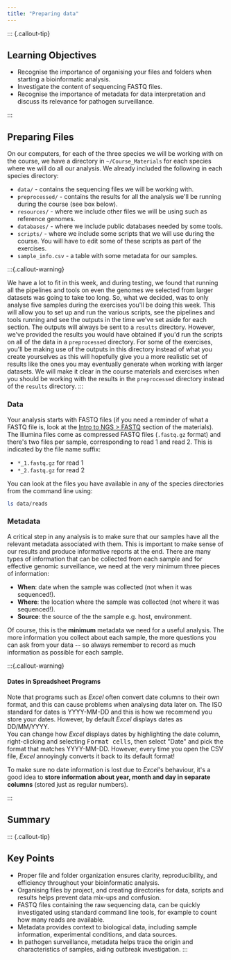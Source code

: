 ```yaml
---
title: "Preparing data"
---
```


::: {.callout-tip}
## Learning Objectives

- Recognise the importance of organising your files and folders when starting a bioinformatic analysis.
- Investigate the content of sequencing FASTQ files.
- Recognise the importance of metadata for data interpretation and discuss its relevance for pathogen surveillance.

:::

## Preparing Files

On our computers, for each of the three species we will be working with on the course, we have a directory in `~/Course_Materials` for each species where we will do all our analysis. We already included the following in each species directory: 
 
- `data/` - contains the sequencing files we will be working with.
- `preprocessed/` - contains the results for all the analysis we'll be running during the course (see box below). 
- `resources/` - where we include other files we will be using such as reference genomes.
- `databases/` - where we include public databases needed by some tools.
- `scripts/` - where we include some scripts that we will use during the course. You will have to edit some of these scripts as part of the exercises. 
- `sample_info.csv` - a table with some metadata for our samples.

:::{.callout-warning}

We have a lot to fit in this week, and during testing, we found that running all the pipelines and tools on even the genomes we selected from larger datasets was going to take too long. So, what we decided, was to only analyse five samples during the exercises you'll be doing this week.  This will allow you to set up and run the various scripts, see the pipelines and tools running and see the outputs in the time we've set aside for each section.  The outputs will always be sent to a `results` directory.  However, we've provided the results you would have obtained if you'd run the scripts on all of the data in a `preprocessed` directory.  For some of the exercises, you'll be making use of the outputs in this directory instead of what you create yourselves as this will hopefully give you a more realistic set of results like the ones you may eventually generate when working with larger datasets. We will make it clear in the course materials and exercises when you should be working with the results in the `preprocessed` directory instead of the `results` directory.
:::

### Data

Your analysis starts with FASTQ files (if you need a reminder of what a FASTQ file is, look at the [Intro to NGS > FASTQ](03-intro_ngs.html#FASTQ_Files) section of the materials). The Illumina files come as compressed FASTQ files (`.fastq.gz` format) and there's two files per sample, corresponding to read 1 and read 2. 
This is indicated by the file name suffix: 

- `*_1.fastq.gz` for read 1
- `*_2.fastq.gz` for read 2

You can look at the files you have available in any of the species directories from the command line using: 

```bash
ls data/reads
```

### Metadata

A critical step in any analysis is to make sure that our samples have all the relevant metadata associated with them. This is important to make sense of our results and produce informative reports at the end. There are many types of information that can be collected from each sample and for effective genomic surveillance, we need at the very minimum three pieces of information:

- **When**: date when the sample was collected (not when it was sequenced!).
- **Where**: the location where the sample was collected (not where it was sequenced!).
- **Source**: the source of the the sample e.g. host, environment.

Of course, this is the **minimum** metadata we need for a useful analysis. The more information you collect about each sample, the more questions you can ask from your data -- so always remember to record as much information as possible for each sample. 

:::{.callout-warning}
#### Dates in Spreadsheet Programs

Note that programs such as _Excel_ often convert date columns to their own format, and this can cause problems when analysing data later on. 
The ISO standard for dates is YYYY-MM-DD and this is how we recommend you store your dates. However, by default _Excel_ displays dates as DD/MM/YYYY.  
You can change how _Excel_ displays dates by highlighting the date column, right-clicking and selecting <kbd>Format cells</kbd>, then select "Date" and pick the format that matches YYYY-MM-DD. 
However, every time you open the CSV file, _Excel_ annoyingly converts it back to its default format!

To make sure no date information is lost due to _Excel_'s behaviour, it's a good idea to **store information about year, month and day in separate columns** (stored just as regular numbers).

:::

## Summary

::: {.callout-tip}
## Key Points

- Proper file and folder organization ensures clarity, reproducibility, and efficiency throughout your bioinformatic analysis.
- Organising files by project, and creating directories for data, scripts and results helps prevent data mix-ups and confusion.
- FASTQ files containing the raw sequencing data, can be quickly investigated using standard command line tools, for example to count how many reads are available.
- Metadata provides context to biological data, including sample information, experimental conditions, and data sources.
- In pathogen surveillance, metadata helps trace the origin and characteristics of samples, aiding outbreak investigation.
:::